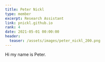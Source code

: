 ```yaml
---
title: Peter Nickl
type: member
excerpt: Research Assistant
link: pnickl.github.io
rank: 4
date: 2021-05-01 00:00:00
header:
  teaser: /assets/images/peter_nickl_200.png
---
```


Hi my name is Peter.
